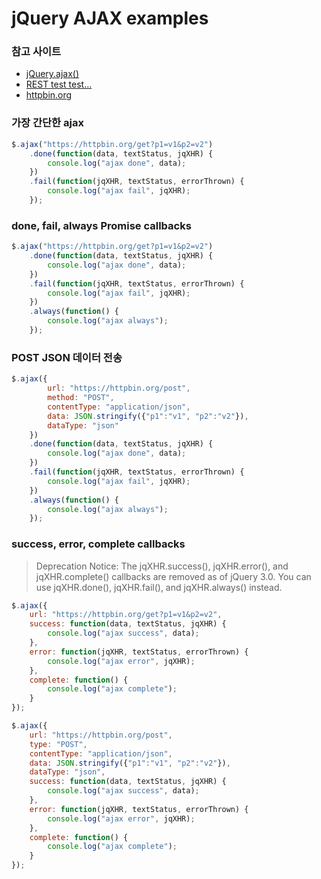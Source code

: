 # jQuery AJAX examples


### 참고 사이트
- [jQuery.ajax()](https://api.jquery.com/jquery.ajax/)
- [REST test test...](https://resttesttest.com/)
- [httpbin.org](https://httpbin.org/)


### 가장 간단한 ajax
```js
$.ajax("https://httpbin.org/get?p1=v1&p2=v2")
    .done(function(data, textStatus, jqXHR) {
        console.log("ajax done", data);
    })
    .fail(function(jqXHR, textStatus, errorThrown) {
        console.log("ajax fail", jqXHR);
    });
```


### done, fail, always Promise callbacks
```js
$.ajax("https://httpbin.org/get?p1=v1&p2=v2")
    .done(function(data, textStatus, jqXHR) {
        console.log("ajax done", data);
    })
    .fail(function(jqXHR, textStatus, errorThrown) {
        console.log("ajax fail", jqXHR);
    })
    .always(function() {
        console.log("ajax always");
    });
```


### POST JSON 데이터 전송
```js
$.ajax({
        url: "https://httpbin.org/post",
        method: "POST",
        contentType: "application/json",
        data: JSON.stringify({"p1":"v1", "p2":"v2"}),
        dataType: "json"
    })
    .done(function(data, textStatus, jqXHR) {
        console.log("ajax done", data);
    })
    .fail(function(jqXHR, textStatus, errorThrown) {
        console.log("ajax fail", jqXHR);
    })
    .always(function() {
        console.log("ajax always");
    });
```


### success, error, complete callbacks
> Deprecation Notice: The jqXHR.success(), jqXHR.error(), and jqXHR.complete() callbacks are removed as of jQuery 3.0. You can use jqXHR.done(), jqXHR.fail(), and jqXHR.always() instead.

```js
$.ajax({
    url: "https://httpbin.org/get?p1=v1&p2=v2",
    success: function(data, textStatus, jqXHR) {
        console.log("ajax success", data);
    },
    error: function(jqXHR, textStatus, errorThrown) {
        console.log("ajax error", jqXHR);
    },
    complete: function() {
        console.log("ajax complete");
    }
});

$.ajax({
    url: "https://httpbin.org/post",
    type: "POST",
    contentType: "application/json",
    data: JSON.stringify({"p1":"v1", "p2":"v2"}),
    dataType: "json",
    success: function(data, textStatus, jqXHR) {
        console.log("ajax success", data);
    },
    error: function(jqXHR, textStatus, errorThrown) {
        console.log("ajax error", jqXHR);
    },
    complete: function() {
        console.log("ajax complete");
    }
});
```

